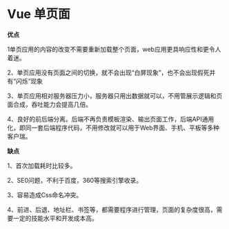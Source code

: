 # Vue 单页面

**优点**

1单页应用的内容的改变不需要重新加载整个页面，web应用更具响应性和更令人着迷。

2、单页应用没有页面之间的切换，就不会出现“白屏现象”，也不会出现假死并有“闪烁”现象

3、单页应用相对服务器压力小，服务器只用出数据就可以，不用管展示逻辑和页面合成，吞吐能力会提高几倍。

4、良好的前后端分离。后端不再负责模板渲染、输出页面工作，后端API通用化，即同一套后端程序代码，不用修改就可以用于Web界面、手机、平板等多种客户瑞。

**缺点**

1、首次加载耗时比较多。

2、SE0问题，不利于百度，360等搜索引擎收录。

3、容易造成Css命名冲突。

4、前进、后退、地址栏、书签等，都需要程序进行管理，页面的复杂度很高，需要一定的技能水平和开发成本高。

